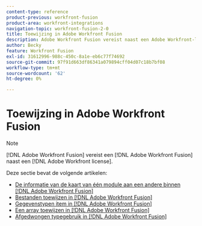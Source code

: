 ```yaml
---
content-type: reference
product-previous: workfront-fusion
product-area: workfront-integrations
navigation-topic: workfront-fusion-2-0
title: Toewijzing in Adobe Workfront Fusion
description: Adobe Workfront Fusion vereist naast een Adobe Workfront-licentie een Adobe Workfront Fusion-licentie.
author: Becky
feature: Workfront Fusion
exl-id: 31612996-988c-450c-8a1e-eb6c77f74692
source-git-commit: 97f91d663df86341a079894cff04d07c18b7bf08
workflow-type: tm+mt
source-wordcount: '62'
ht-degree: 0%

---
```


# Toewijzing in Adobe Workfront Fusion

>[!NOTE]
>
>[!DNL Adobe Workfront Fusion] vereist een [!DNL Adobe Workfront Fusion] naast een [!DNL Adobe Workfront license].

Deze sectie bevat de volgende artikelen:

* [De informatie van de kaart van één module aan een andere binnen [!DNL Adobe Workfront Fusion]](../../workfront-fusion/mapping/map-information-between-modules.md)
* [Bestanden toewijzen in [!DNL Adobe Workfront Fusion]](../../workfront-fusion/mapping/about-mapping-files.md)
* [Gegevenstypen item in [!DNL Adobe Workfront Fusion]](../../workfront-fusion/mapping/item-data-types.md)
* [Een array toewijzen in [!DNL Adobe Workfront Fusion]](../../workfront-fusion/mapping/map-an-array.md)
* [Afgedwongen typegebruik in [!DNL Adobe Workfront Fusion]](../../workfront-fusion/mapping/type-coercion.md)
